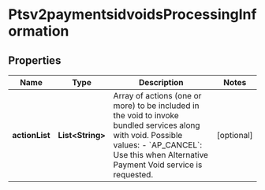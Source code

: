 
# Ptsv2paymentsidvoidsProcessingInformation

## Properties
Name | Type | Description | Notes
------------ | ------------- | ------------- | -------------
**actionList** | **List&lt;String&gt;** | Array of actions (one or more) to be included in the void to invoke bundled services along with void. Possible values: - &#x60;AP_CANCEL&#x60;: Use this when Alternative Payment Void service is requested.  |  [optional]



